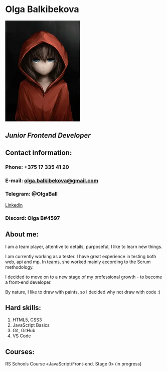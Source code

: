 # **Olga Balkibekova**
![Foto](avatar.jpg "avatar")
## ***Junior Frontend Developer***
## Contact information:
### Phone: +375 17 335 41 20
### E-mail: olga.balkibekova@gmail.com
### Telegram: @OlgaBall
[Linkedin](https://www.linkedin.com/in/olga-balkibekova-150a69147/)

### Discord: Olga B#4597
## About me:
I am a team player, attentive to details, purposeful, I like to learn new things.

I am currently working as a tester. I have great experience in testing both web, api and mp. In teams, she worked mainly according to the Scrum methodology.

I decided to move on to a new stage of my professional growth - to become a front-end developer.

By nature, I like to draw with paints, so I decided why not draw with code :)
## Hard skills:
1. HTML5, CSS3
2. JavaScript Basics
3. Git, GitHub
4. VS Code
## Courses:
RS Schools Course «JavaScript/Front-end. Stage 0» (in progress)